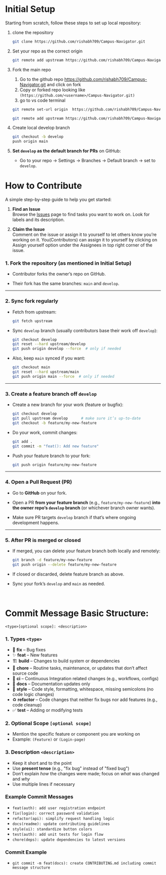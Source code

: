 # Initial Setup 
Starting from scratch, follow these steps to set up local repository:
1. clone the repository

    ```bash
    git clone https://github.com/rishabh709/Campus-Navigator.git
    ```
2. Set your repo as the correct origin
    ```bash
    git remote add upstream https://github.com/rishabh709/Campus-Navigator.git
    ```
3. Fork the main repo
    1. Go to the github repo https://github.com/rishabh709/Campus-Navigator.git and click on fork
    2. Copy or forked repo looking like `(https://github.com/<username>/Campus-Navigator.git)`
    3. go to vs code terminal
    ```bash
    git remote set-url origin  https://github.com/rishabh709/Campus-Navigator.git
    ```
    ```bash
    git remote add upstream https://github.com/rishabh709/Campus-Navigator.git
    ```
4. Create local develop branch
    ```bash
    git checkout -b develop
    push origin main
    ```
4. **Set `develop` as the default branch for PRs** on GitHub:
    - Go to your repo → Settings → Branches → Default branch → set to `develop`.


# How to Contribute

A simple step-by-step guide to help you get started:

1. **Find an Issue**  
   Browse the [Issues](https://github.com/rishabh709/Campus-Navigator/issues) page to find tasks you want to work on. Look for labels and its description.

2. **Claim the Issue**  
   Comment on the issue or assign it to yourself to let others know you’re working on it. You(Contributors) can assign it to yourself by clicking on Assign yourself option under the Assignees in top right corner of the issue.
   
### 1. Fork the repository (as mentioned in Initial Setup)

- Contributor forks the owner’s repo on GitHub.
    
- Their fork has the same branches: `main` and `develop`.
    

---

### 2. Sync fork regularly

- Fetch from upstream:
    
    ```bash
    git fetch upstream
    ```
    
- Sync `develop` branch (usually contributors base their work off `develop`):
    
    ```bash
    git checkout develop
    git reset --hard upstream/develop
    git push origin develop --force  # only if needed
    ```
    
- Also, keep `main` synced if you want:
    
    ```bash
    git checkout main
    git reset --hard upstream/main
    git push origin main --force  # only if needed
    ```
    

---

### 3. Create a feature branch off `develop`

- Create a new branch for your work (feature or bugfix):
    
    ```bash
    git checkout develop
    git pull upstream develop      # make sure it’s up-to-date
    git checkout -b feature/my-new-feature
    ```
    
- Do your work, commit changes:
    
    ```bash
    git add .
    git commit -m "feat(): Add new feature"
    ```
    
- Push your feature branch to your fork:
    
    ```bash
    git push origin feature/my-new-feature
    ```
    

---

### 4. Open a Pull Request (PR)

- Go to **GitHub** on your fork.
    
- Open a PR **from your feature branch** (e.g., `feature/my-new-feature`) **into the owner repo’s `develop` branch** (or whichever branch owner wants).
    
- Make sure PR targets `develop` branch if that’s where ongoing development happens.
    

---

### 5. After PR is merged or closed

- If merged, you can delete your feature branch both locally and remotely:
    
    ```bash
    git branch -d feature/my-new-feature
    git push origin --delete feature/my-new-feature
    ```
    
- If closed or discarded, delete feature branch as above.
    
- Sync your fork’s `develop` and `main` as needed.
    

</br>


# Commit Message Basic Structure:
```
<type>[optional scope]: <description>
```

### 1. Types `<type>`
- 🔧 **fix** – Bug fixes  
- ✨ **feat** – New features  
- 🏗️ **build** – Changes to build system or dependencies  
- 🔄 **chore** – Routine tasks, maintenance, or updates that don’t affect source code  
- 🤖 **ci** – Continuous Integration related changes (e.g., workflows, configs)  
- 📝 **docs** – Documentation updates only  
- 🎨 **style** – Code style, formatting, whitespace, missing semicolons (no code logic changes)  
- ♻️ **refactor** – Code changes that neither fix bugs nor add features (e.g., code cleanup)  
- ✅ **test** – Adding or modifying tests  


### 2. Optional Scope `[optional scope]`
- Mention the specific feature or component you are working on  
- Example: `(Feature)` or `(Login-page)`

### 3. Description `<description>`
- Keep it short and to the point  
- Use **present tense** (e.g., "fix bug" instead of "fixed bug")  
- Don’t explain *how* the changes were made; focus on *what* was changed and *why*  
- Use multiple lines if necessary  


### Example Commit Messages
- `feat(auth): add user registration endpoint`  
- `fix(login): correct password validation`  
- `refactor(api): simplify request handling logic`  
- `docs(readme): update contributing guidelines`  
- `style(ui): standardize button colors`  
- `test(auth): add unit tests for login flow`  
- `chore(deps): update dependencies to latest versions`

### Commit Example
- `git commit -m feat(docs): create CONTRIBUTING.md including commit message structure`
